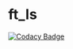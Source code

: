 # ft_ls
[![Codacy Badge](https://api.codacy.com/project/badge/Grade/059b370193d74d32af6a3bc751074d56)](https://app.codacy.com/manual/4slan/ft_ls?utm_source=github.com&utm_medium=referral&utm_content=4slan/ft_ls&utm_campaign=Badge_Grade_Dashboard)